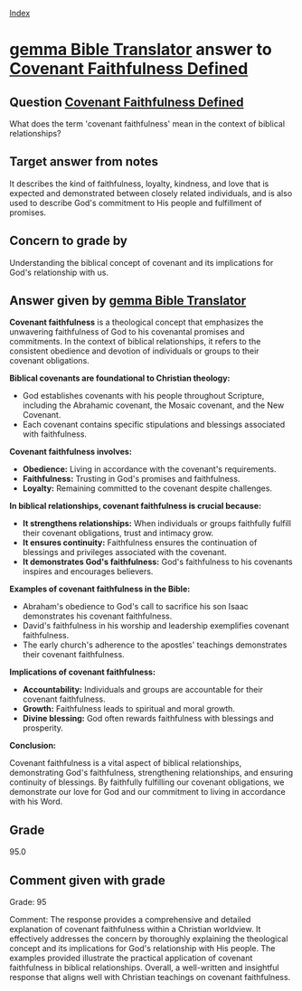 
[Index](../../index.md)
# [gemma Bible Translator](../../answering_models/gemma_Bible_Translator.md) answer to [Covenant Faithfulness Defined](../../questions/Covenant_Faithfulness_Defined.md)

## Question [Covenant Faithfulness Defined](../../questions/Covenant_Faithfulness_Defined.md)
What does the term 'covenant faithfulness' mean in the context of biblical relationships?

## Target answer from notes
It describes the kind of faithfulness, loyalty, kindness, and love that is expected and demonstrated between closely related individuals, and is also used to describe God's commitment to His people and fulfillment of promises.

## Concern to grade by
Understanding the biblical concept of covenant and its implications for God's relationship with us.

## Answer given by [gemma Bible Translator](../../answering_models/gemma_Bible_Translator.md)
**Covenant faithfulness** is a theological concept that emphasizes the unwavering faithfulness of God to his covenantal promises and commitments. In the context of biblical relationships, it refers to the consistent obedience and devotion of individuals or groups to their covenant obligations.

**Biblical covenants are foundational to Christian theology:**

* God establishes covenants with his people throughout Scripture, including the Abrahamic covenant, the Mosaic covenant, and the New Covenant.
* Each covenant contains specific stipulations and blessings associated with faithfulness.

**Covenant faithfulness involves:**

* **Obedience:** Living in accordance with the covenant's requirements.
* **Faithfulness:** Trusting in God's promises and faithfulness.
* **Loyalty:** Remaining committed to the covenant despite challenges.

**In biblical relationships, covenant faithfulness is crucial because:**

* **It strengthens relationships:** When individuals or groups faithfully fulfill their covenant obligations, trust and intimacy grow.
* **It ensures continuity:** Faithfulness ensures the continuation of blessings and privileges associated with the covenant.
* **It demonstrates God's faithfulness:** God's faithfulness to his covenants inspires and encourages believers.

**Examples of covenant faithfulness in the Bible:**

* Abraham's obedience to God's call to sacrifice his son Isaac demonstrates his covenant faithfulness.
* David's faithfulness in his worship and leadership exemplifies covenant faithfulness.
* The early church's adherence to the apostles' teachings demonstrates their covenant faithfulness.

**Implications of covenant faithfulness:**

* **Accountability:** Individuals and groups are accountable for their covenant faithfulness.
* **Growth:** Faithfulness leads to spiritual and moral growth.
* **Divine blessing:** God often rewards faithfulness with blessings and prosperity.

**Conclusion:**

Covenant faithfulness is a vital aspect of biblical relationships, demonstrating God's faithfulness, strengthening relationships, and ensuring continuity of blessings. By faithfully fulfilling our covenant obligations, we demonstrate our love for God and our commitment to living in accordance with his Word.

## Grade
95.0

## Comment given with grade
Grade: 95

Comment: The response provides a comprehensive and detailed explanation of covenant faithfulness within a Christian worldview. It effectively addresses the concern by thoroughly explaining the theological concept and its implications for God's relationship with His people. The examples provided illustrate the practical application of covenant faithfulness in biblical relationships. Overall, a well-written and insightful response that aligns well with Christian teachings on covenant faithfulness.
